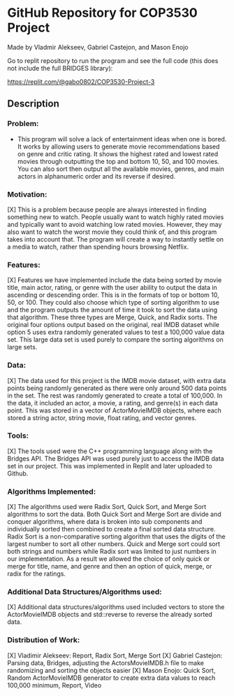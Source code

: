 # GitHub Repository for COP3530 Project

Made by Vladmir Alekseev, Gabriel Castejon, and Mason Enojo

Go to replit repository to run the program and see the full code (this does not include the full BRIDGES library): 

https://replit.com/@gabo0802/COP3530-Project-3

## Description

### Problem: 
* This program will solve a lack of entertainment ideas when one is bored. It works by allowing users to generate movie recommendations based on genre and critic rating. It shows the highest rated and lowest rated movies through outputting the top and bottom 10, 50, and 100 movies. You can also sort then output all the available movies, genres, and main actors in alphanumeric order and its reverse if desired.

### Motivation: 
[X] This is a problem because people are always interested in finding something new to watch. People usually want to watch highly rated movies and typically want to avoid watching low rated movies. However, they may also want to watch the worst movie they could think of, and this program takes into account that. The program will create a way to instantly settle on a media to watch, rather than spending hours browsing Netflix.

### Features: 
[X] Features we have implemented include the data being sorted by movie title, main actor, rating, or genre with the user ability to output the data in ascending or descending order. This is in the formats of top or bottom 10, 50, or 100. They could also choose which type of sorting algorithm to use and the program outputs the amount of time it took to sort the data using that algorithm. These three types are Merge, Quick, and Radix sorts. The original four options output based on the original, real IMDB dataset while option 5 uses extra randomly generated values to test a 100,000 value data set. This large data set is used purely to compare the sorting algorithms on large sets.

### Data: 
[X] The data used for this project is the IMDB movie dataset, with extra data points being randomly generated as there were only around 500 data points in the set. The rest was randomly generated to create a total of 100,000. In the data, it included an actor, a movie, a rating, and genre(s) in each data point. This was stored in a vector of ActorMovieIMDB objects, where each stored a string actor, string movie, float rating, and vector<string> genres.

### Tools:
[X] The tools used were the C++ programming language along with the Bridges API. The Bridges API was used purely just to access the IMDB data set in our project. This was implemented in Replit and later uploaded to Github.

### Algorithms Implemented:
[X] The algorithms used were Radix Sort, Quick Sort, and Merge Sort algorithms to sort the data. Both Quick Sort and Merge Sort are divide and conquer algorithms, where data is broken into sub components and individually sorted then combined to create a final sorted data structure. Radix Sort is a non-comparative sorting algorithm that uses the digits of the largest number to sort all other numbers. Quick and Merge sort could sort both strings and numbers while Radix sort was limited to just numbers in our implementation. As a result we allowed the choice of only quick or merge for title, name, and genre and then an option of quick, merge, or radix for the ratings.

### Additional Data Structures/Algorithms used:
[X] Additional data structures/algorithms used included vectors to store the ActorMovieIMDB objects and std::reverse to reverse the already sorted data.

### Distribution of Work:
[X] Vladimir Alekseev: Report, Radix Sort, Merge Sort
[X] Gabriel Castejon: Parsing data, Bridges, adjusting the ActorsMovieIMDB.h file to make randomizing and sorting the objects easier
[X]  Mason Enojo: Quick Sort, Random ActorMovieIMDB generator to create extra data values to reach 100,000 minimum, Report, Video

